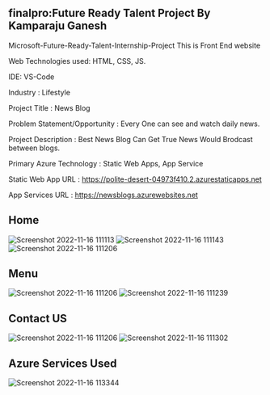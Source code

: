 ## finalpro:Future Ready Talent Project By Kamparaju Ganesh

Microsoft-Future-Ready-Talent-Internship-Project This is Front End website

Web Technologies used: HTML, CSS, JS.

IDE: VS-Code

Industry : Lifestyle

Project Title : News Blog

Problem Statement/Opportunity : Every One can see and watch daily news.

Project Description : Best News Blog Can Get True News Would Brodcast between blogs.

Primary Azure Technology : Static Web Apps, App Service

Static Web App URL : https://polite-desert-04973f410.2.azurestaticapps.net

App Services URL : https://newsblogs.azurewebsites.net

## Home
![Screenshot 2022-11-16 111113](https://user-images.githubusercontent.com/117159638/202094439-b3a64101-6ffc-4062-ab88-bf0519170d3f.jpg)
![Screenshot 2022-11-16 111143](https://user-images.githubusercontent.com/117159638/202094450-e9c8b88b-92d4-49e8-a7f6-ac7f910fa352.jpg)
![Screenshot 2022-11-16 111206](https://user-images.githubusercontent.com/117159638/202094472-54dddabf-de46-4e3b-9b59-d69c351a941f.jpg)

## Menu
![Screenshot 2022-11-16 111206](https://user-images.githubusercontent.com/117159638/202096943-f682a9c8-9217-483f-9c9e-c0637465c934.jpg)
![Screenshot 2022-11-16 111239](https://user-images.githubusercontent.com/117159638/202096955-c783578c-8cd1-4dc3-b430-dc1ad5763743.jpg)

## Contact US
![Screenshot 2022-11-16 111206](https://user-images.githubusercontent.com/117159638/202097035-b50540cf-1959-4f55-9609-dbc72e494062.jpg)
![Screenshot 2022-11-16 111302](https://user-images.githubusercontent.com/117159638/202097044-cc0e8a84-8cf8-47d5-9354-0752d2924c15.jpg)

## Azure Services Used
![Screenshot 2022-11-16 113344](https://user-images.githubusercontent.com/117159638/202097265-f283fd0a-4044-43b9-bfc4-bf46b0c1c236.jpg)

